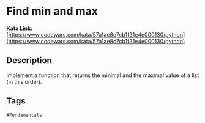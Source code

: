 # Find min and max

**Kata Link:** [https://www.codewars.com/kata/57a1ae8c7cb1f31e4e000130/python](https://www.codewars.com/kata/57a1ae8c7cb1f31e4e000130/python)

## Description

Implement a function that returns the minimal and the maximal value of a list (in this order).

## Tags

`#Fundamentals`